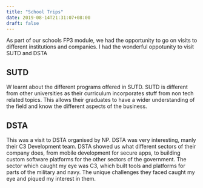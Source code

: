 ```yaml
---
title: "School Trips"
date: 2019-08-14T21:31:07+08:00
draft: false
---
```


As part of our schools FP3 module, we had the opportunity to go on visits to different institutions and companies. I had the wonderful oppotunity to visit SUTD and DSTA

## SUTD

W learnt about the different programs offered in SUTD. SUTD is different from other universities as their curriculum incorporates stuff from non tech related topics. This allows their graduates to have a wider understanding of the field and know the different aspects of the business.


## DSTA

This was a visit to DSTA organised by NP. DSTA was very interesting, manly their C3 Development team. DSTA showed us what different sectors of their company does, from mobile development for secure apps, to building custom software platforms for the other sectors of the government. The sector which caught my eye was C3, which built tools and platforms for parts of the military and navy. The unique challenges they faced caught my eye and piqued my interest in them.

